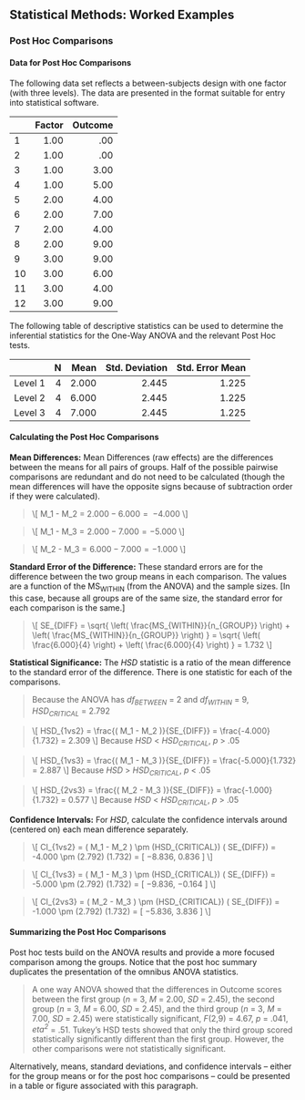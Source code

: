 ## Statistical Methods: Worked Examples

### Post Hoc Comparisons

#### Data for Post Hoc Comparisons

The following data set reflects a between-subjects design with one factor (with three levels). The data are presented in the format suitable for entry into statistical software.

|     | Factor | Outcome |
|-----|-------:|--------:|
| 1   | 1.00   | .00     |
| 2   | 1.00   | .00     |
| 3   | 1.00   | 3.00    |
| 4   | 1.00   | 5.00    |
| 5   | 2.00   | 4.00    |
| 6   | 2.00   | 7.00    |
| 7   | 2.00   | 4.00    |
| 8   | 2.00   | 9.00    |
| 9   | 3.00   | 9.00    |
| 10  | 3.00   | 6.00    |
| 11  | 3.00   | 4.00    |
| 12  | 3.00   | 9.00    |

The following table of descriptive statistics can be used to determine the inferential statistics for the One-Way ANOVA and the relevant Post Hoc tests.

|         | N   | Mean  | Std. Deviation | Std. Error Mean |
|---------|----:|------:|---------------:|----------------:|
| Level 1 | 4   | 2.000 | 2.445          | 1.225           |
| Level 2 | 4   | 6.000 | 2.445          | 1.225           |
| Level 3 | 4   | 7.000 | 2.445          | 1.225           |

#### Calculating the Post Hoc Comparisons

**Mean Differences:** Mean Differences (raw effects) are the differences between the means for all pairs of groups. Half of the possible pairwise comparisons are redundant and do not need to be calculated (though the mean differences will have the opposite signs because of subtraction order if they were calculated).

> \\[ M_1 - M_2 = 2.000 − 6.000 =  −4.000 \\]

> \\[ M_1 - M_3 = 2.000 − 7.000 = −5.000 \\]

> \\[ M_2 - M_3 = 6.000 − 7.000 = −1.000 \\]

**Standard Error of the Difference:** These standard errors are for the difference between the two group means in each comparison. The values are a function of the MS<sub>WITHIN</sub> (from the ANOVA) and the sample sizes. \[In this case, because all groups are of the same size, the standard error for each comparison is the same.\]

> \\[ SE_{DIFF} = \sqrt{ \left( \frac{MS_{WITHIN}}{n_{GROUP}} \right) + \left( \frac{MS_{WITHIN}}{n_{GROUP}} \right) } = \sqrt{ \left( \frac{6.000}{4} \right) + \left( \frac{6.000}{4} \right) } = 1.732 \\]

**Statistical Significance:** The *HSD* statistic is a ratio of the mean difference to the standard error of the difference. There is one statistic for each of the comparisons.

> Because the ANOVA has *df<sub>BETWEEN</sub>* = 2 and *df<sub>WITHIN</sub>* = 9, *HSD<sub>CRITICAL</sub>* = 2.792

> \\[ HSD_{1vs2} = \frac{( M_1 - M_2 )}{SE_{DIFF}} = \frac{-4.000}{1.732} = 2.309 \\]
 > Because *HSD* < *HSD<sub>CRITICAL</sub>*, *p* > .05

> \\[ HSD_{1vs3} = \frac{( M_1 - M_3 )}{SE_{DIFF}} = \frac{-5.000}{1.732} = 2.887 \\]
> Because *HSD* > *HSD<sub>CRITICAL</sub>*, *p* < .05

> \\[ HSD_{2vs3} = \frac{( M_2 - M_3 )}{SE_{DIFF}} = \frac{-1.000}{1.732} = 0.577 \\]
> Because *HSD* < *HSD<sub>CRITICAL</sub>*, *p* > .05

**Confidence Intervals:** For *HSD*, calculate the confidence intervals around (centered on) each mean difference separately.

> \\[ CI_{1vs2} = ( M_1 - M_2 ) \pm (HSD_{CRITICAL}) ( SE_{DIFF}) = -4.000 \pm (2.792) (1.732) = [ −8.836, 0.836 ] \\]

> \\[ CI_{1vs3} = ( M_1 - M_3 ) \pm (HSD_{CRITICAL}) ( SE_{DIFF}) = -5.000 \pm (2.792) (1.732) = [ −9.836, −0.164 ] \\]

> \\[ CI_{2vs3} = ( M_2 - M_3 ) \pm (HSD_{CRITICAL}) ( SE_{DIFF}) = -1.000 \pm (2.792) (1.732) = [ −5.836, 3.836 ] \\]

#### Summarizing the Post Hoc Comparisons

Post hoc tests build on the ANOVA results and provide a more focused comparison among the groups. Notice that the post hoc summary duplicates the presentation of the omnibus ANOVA statistics.

> A one way ANOVA showed that the differences in Outcome scores between the first group (*n* = 3, *M* = 2.00, *SD* = 2.45), the second group (*n* = 3, *M* = 6.00, *SD* = 2.45), and the third group (*n* = 3, *M* = 7.00, *SD* = 2.45) were statistically significant, *F*(2,9) = 4.67, *p* = .041, *eta<sup>2</sup>* = .51. Tukey’s HSD tests showed that only the third group scored statistically significantly different than the first group. However, the other comparisons were not statistically significant.

Alternatively, means, standard deviations, and confidence intervals – either for the group means or for the post hoc comparisons – could be presented in a table or figure associated with this paragraph.

